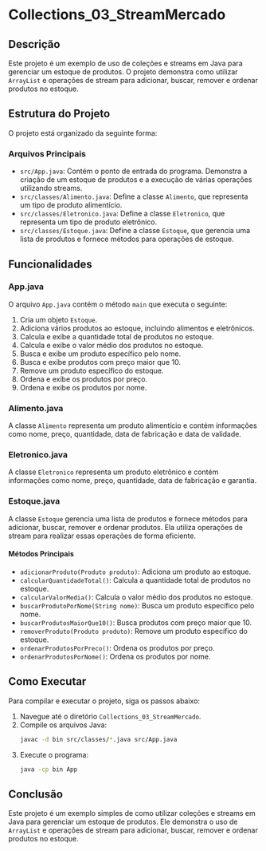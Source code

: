 # Collections_03_StreamMercado

## Descrição

Este projeto é um exemplo de uso de coleções e streams em Java para gerenciar um estoque de produtos. O projeto demonstra como utilizar `ArrayList` e operações de stream para adicionar, buscar, remover e ordenar produtos no estoque.

## Estrutura do Projeto

O projeto está organizado da seguinte forma:


### Arquivos Principais

- `src/App.java`: Contém o ponto de entrada do programa. Demonstra a criação de um estoque de produtos e a execução de várias operações utilizando streams.
- `src/classes/Alimento.java`: Define a classe `Alimento`, que representa um tipo de produto alimentício.
- `src/classes/Eletronico.java`: Define a classe `Eletronico`, que representa um tipo de produto eletrônico.
- `src/classes/Estoque.java`: Define a classe `Estoque`, que gerencia uma lista de produtos e fornece métodos para operações de estoque.

## Funcionalidades

### App.java

O arquivo `App.java` contém o método `main` que executa o seguinte:

1. Cria um objeto `Estoque`.
2. Adiciona vários produtos ao estoque, incluindo alimentos e eletrônicos.
3. Calcula e exibe a quantidade total de produtos no estoque.
4. Calcula e exibe o valor médio dos produtos no estoque.
5. Busca e exibe um produto específico pelo nome.
6. Busca e exibe produtos com preço maior que 10.
7. Remove um produto específico do estoque.
8. Ordena e exibe os produtos por preço.
9. Ordena e exibe os produtos por nome.

### Alimento.java

A classe `Alimento` representa um produto alimentício e contém informações como nome, preço, quantidade, data de fabricação e data de validade.

### Eletronico.java

A classe `Eletronico` representa um produto eletrônico e contém informações como nome, preço, quantidade, data de fabricação e garantia.

### Estoque.java

A classe `Estoque` gerencia uma lista de produtos e fornece métodos para adicionar, buscar, remover e ordenar produtos. Ela utiliza operações de stream para realizar essas operações de forma eficiente.

#### Métodos Principais

- `adicionarProduto(Produto produto)`: Adiciona um produto ao estoque.
- `calcularQuantidadeTotal()`: Calcula a quantidade total de produtos no estoque.
- `calcularValorMedia()`: Calcula o valor médio dos produtos no estoque.
- `buscarProdutoPorNome(String nome)`: Busca um produto específico pelo nome.
- `buscarProdutosMaiorQue10()`: Busca produtos com preço maior que 10.
- `removerProduto(Produto produto)`: Remove um produto específico do estoque.
- `ordenarProdutosPorPreco()`: Ordena os produtos por preço.
- `ordenarProdutosPorNome()`: Ordena os produtos por nome.

## Como Executar

Para compilar e executar o projeto, siga os passos abaixo:

1. Navegue até o diretório `Collections_03_StreamMercado`.
2. Compile os arquivos Java:
    ```sh
    javac -d bin src/classes/*.java src/App.java
    ```
3. Execute o programa:
    ```sh
    java -cp bin App
    ```

## Conclusão

Este projeto é um exemplo simples de como utilizar coleções e streams em Java para gerenciar um estoque de produtos. Ele demonstra o uso de `ArrayList` e operações de stream para adicionar, buscar, remover e ordenar produtos no estoque.